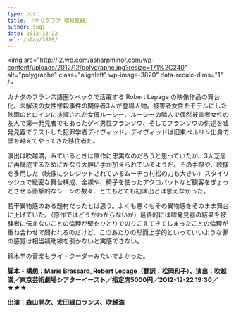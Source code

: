 ```yaml
---
type: post
title: 『ポリグラフ 嘘発見器』
author: sugi
date: 2012-12-22
url: /play/3819/
---
```

<img src="http://i2.wp.com/asharpminor.com/wp-content/uploads/2012/12/polygraphe.jpg?resize=171%2C240" alt="polygraphe" class="alignleft" wp-image-3820" data-recalc-dims="1" />

カナダのフランス語圏ケベックで活躍する Robert Lepage の映像作品の舞台化。未解決の女性惨殺事件の関係者3人が登場人物。被害者女性をモデルにした映画のヒロインに抜擢された女優ルーシー、ルーシーの隣人で偶然被害者女性の友人で第一発見者でもあったゲイ男性フランソワ、そしてフランソワの供述を嘘発見器でテストした犯罪学者デイヴィッド。デイヴィッドは旧東ベルリン出身で壁を越えてやってきた移住者だ。

演出は吹越満。みているときは原作に忠実なのだろうと思っていたが、3人芝居に再構成するためにかなり大胆に手が加えられているようだ。その手際や、映像を多用した（映像にクレジットされているムーチョ村松の力も大きい）スタイリッシュで緻密な舞台構成、全裸や、椅子を使ったアクロバットなど観客をぎょっとさせる衝撃的なシーンの数々、とてもとても初演出とは思えなかった。

若干異物感のある題材だったとは思う。よくも悪くもその異物感をそのまま舞台に上げていた。（原作ではどうかわからないが）最終的には嘘発見器の結果を被験者に伝えないことの倫理が壁をひとりでのりこえてきてしまったことの倫理が重ね合わせで問われるのだけど、このあたりの形而上学的といっていいような罪の感覚は相当補助線を引かないと実感できない。

鈴木羊の音楽もライ・クーダーみたいでよかった。

**脚本・構想：Marie Brassard, Robert Lepage（翻訳：松岡和子）、演出：吹越満／東京芸術劇場シアターイースト／指定席5000円／2012-12-22 19:30／★★★**

**出演：森山開次、太田緑ロランス、吹越満**
